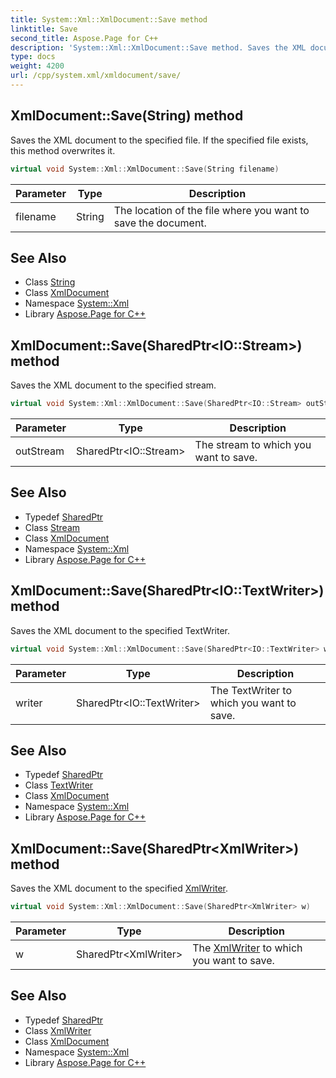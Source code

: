 ```yaml
---
title: System::Xml::XmlDocument::Save method
linktitle: Save
second_title: Aspose.Page for C++
description: 'System::Xml::XmlDocument::Save method. Saves the XML document to the specified file. If the specified file exists, this method overwrites it in C++.'
type: docs
weight: 4200
url: /cpp/system.xml/xmldocument/save/
---
```

## XmlDocument::Save(String) method


Saves the XML document to the specified file. If the specified file exists, this method overwrites it.

```cpp
virtual void System::Xml::XmlDocument::Save(String filename)
```


| Parameter | Type | Description |
| --- | --- | --- |
| filename | String | The location of the file where you want to save the document. |

## See Also

* Class [String](../../../system/string/)
* Class [XmlDocument](../)
* Namespace [System::Xml](../../)
* Library [Aspose.Page for C++](../../../)
## XmlDocument::Save(SharedPtr\<IO::Stream\>) method


Saves the XML document to the specified stream.

```cpp
virtual void System::Xml::XmlDocument::Save(SharedPtr<IO::Stream> outStream)
```


| Parameter | Type | Description |
| --- | --- | --- |
| outStream | SharedPtr\<IO::Stream\> | The stream to which you want to save. |

## See Also

* Typedef [SharedPtr](../../../system/sharedptr/)
* Class [Stream](../../../system.io/stream/)
* Class [XmlDocument](../)
* Namespace [System::Xml](../../)
* Library [Aspose.Page for C++](../../../)
## XmlDocument::Save(SharedPtr\<IO::TextWriter\>) method


Saves the XML document to the specified TextWriter.

```cpp
virtual void System::Xml::XmlDocument::Save(SharedPtr<IO::TextWriter> writer)
```


| Parameter | Type | Description |
| --- | --- | --- |
| writer | SharedPtr\<IO::TextWriter\> | The TextWriter to which you want to save. |

## See Also

* Typedef [SharedPtr](../../../system/sharedptr/)
* Class [TextWriter](../../../system.io/textwriter/)
* Class [XmlDocument](../)
* Namespace [System::Xml](../../)
* Library [Aspose.Page for C++](../../../)
## XmlDocument::Save(SharedPtr\<XmlWriter\>) method


Saves the XML document to the specified [XmlWriter](../../xmlwriter/).

```cpp
virtual void System::Xml::XmlDocument::Save(SharedPtr<XmlWriter> w)
```


| Parameter | Type | Description |
| --- | --- | --- |
| w | SharedPtr\<XmlWriter\> | The [XmlWriter](../../xmlwriter/) to which you want to save. |

## See Also

* Typedef [SharedPtr](../../../system/sharedptr/)
* Class [XmlWriter](../../xmlwriter/)
* Class [XmlDocument](../)
* Namespace [System::Xml](../../)
* Library [Aspose.Page for C++](../../../)
